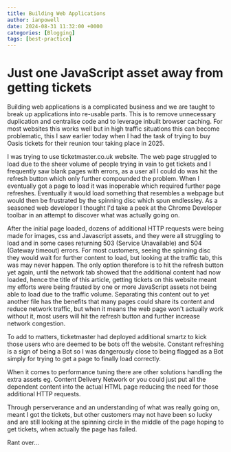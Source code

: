 ```yaml
---
title: Building Web Applications
author: ianpowell
date: 2024-08-31 11:32:00 +0000
categories: [Blogging]
tags: [best-practice]
---
```


# Just one JavaScript asset away from getting tickets

Building web applications is a complicated business and we are taught to break up applications into re-usable parts.  This is to remove unnecessary duplication and centralise code and to leverage inbuilt browser caching.  For most websites this works well but in high traffic situations this can become problematic, this I saw earlier today when I had the task of trying to buy Oasis tickets for their reunion tour taking place in 2025.

I was trying to use ticketmaster.co.uk website.  The web page struggled to load due to the sheer volume of people trying in vain to get tickets and I frequently saw blank pages with errors, as a user all I could do was hit the refresh button which only further compounded the problem.  When I eventually got a page to load it was inoperable which required further page refreshes.  Eventually it would load something that resembles a webpage but would then be frustrated by the spinning disc which spun endlessley.  As a seasoned web developer I thought I'd take a peek at the Chrome Developer toolbar in an attempt to discover what was actually going on.

After the initial page loaded, dozens of additional HTTP requests were being made for images, css and Javascript assets, and they were all struggling to load and in some cases returning 503 (Service Unavailable) and 504 (Gateway timeout) errors.  For most customers, seeing the spinning disc they would wait for further content to load, but looking at the traffic tab, this was may never happen. The only option therefore is to hit the refresh button yet again, until the network tab showed that the additional content had now loaded, hence the title of this article, getting tickets on this website meant my efforts were being frauted by one or more JavaScript assets not being able to load due to the traffic volume.  Separating this content out to yet another file has the benefits that many pages could share its content and reduce network traffic, but when it means the web page won't actually work without it, most users will hit the refresh button and further increase network congestion.

To add to matters, ticketmaster had deployed additional smartz to kick those users who are deemed to be bots off the website. Constant refreshing is a sign of being a Bot so I was dangerously close to being flagged as a Bot simply for trying to get a page to finally load correctly.

When it comes to performance tuning there are other solutions handling the extra assets eg. Content Delivery Network or you could just put all the dependent content into the actual HTML page reducing the need for those additional HTTP requests.

Through perserverance and an understanding of what was really going on, meant I got the tickets, but other customers may not have been so lucky and are still looking at the spinning circle in the middle of the page hoping to get tickets, when actually the page has failed.

Rant over...